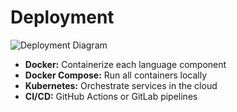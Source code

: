 # Deployment

![Deployment Diagram](../assets/diagrams/deployment-diagram.png)

- **Docker:** Containerize each language component
- **Docker Compose:** Run all containers locally
- **Kubernetes:** Orchestrate services in the cloud
- **CI/CD:** GitHub Actions or GitLab pipelines